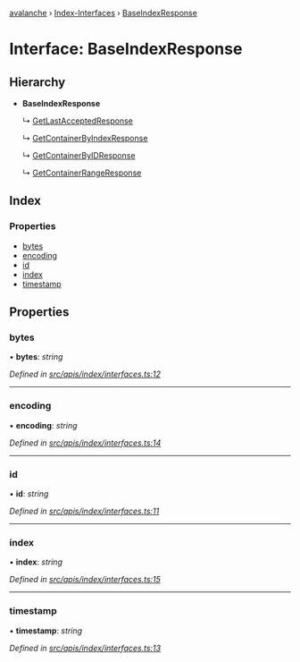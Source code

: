 [avalanche](../README.md) › [Index-Interfaces](../modules/index_interfaces.md) › [BaseIndexResponse](index_interfaces.baseindexresponse.md)

# Interface: BaseIndexResponse

## Hierarchy

* **BaseIndexResponse**

  ↳ [GetLastAcceptedResponse](index_interfaces.getlastacceptedresponse.md)

  ↳ [GetContainerByIndexResponse](index_interfaces.getcontainerbyindexresponse.md)

  ↳ [GetContainerByIDResponse](index_interfaces.getcontainerbyidresponse.md)

  ↳ [GetContainerRangeResponse](index_interfaces.getcontainerrangeresponse.md)

## Index

### Properties

* [bytes](index_interfaces.baseindexresponse.md#bytes)
* [encoding](index_interfaces.baseindexresponse.md#encoding)
* [id](index_interfaces.baseindexresponse.md#id)
* [index](index_interfaces.baseindexresponse.md#index)
* [timestamp](index_interfaces.baseindexresponse.md#timestamp)

## Properties

###  bytes

• **bytes**: *string*

*Defined in [src/apis/index/interfaces.ts:12](https://github.com/ava-labs/avalanchejs/blob/598fbcc/src/apis/index/interfaces.ts#L12)*

___

###  encoding

• **encoding**: *string*

*Defined in [src/apis/index/interfaces.ts:14](https://github.com/ava-labs/avalanchejs/blob/598fbcc/src/apis/index/interfaces.ts#L14)*

___

###  id

• **id**: *string*

*Defined in [src/apis/index/interfaces.ts:11](https://github.com/ava-labs/avalanchejs/blob/598fbcc/src/apis/index/interfaces.ts#L11)*

___

###  index

• **index**: *string*

*Defined in [src/apis/index/interfaces.ts:15](https://github.com/ava-labs/avalanchejs/blob/598fbcc/src/apis/index/interfaces.ts#L15)*

___

###  timestamp

• **timestamp**: *string*

*Defined in [src/apis/index/interfaces.ts:13](https://github.com/ava-labs/avalanchejs/blob/598fbcc/src/apis/index/interfaces.ts#L13)*
